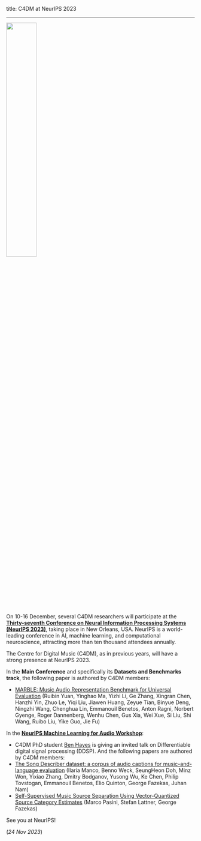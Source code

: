 title: C4DM at NeurIPS 2023

-------------------

<p><img src="/news/images/NeurIPS-logo.png" width="40%" /></p>

On 10-16 December, several C4DM researchers will participate at the <b>[Thirty-seventh Conference on Neural Information Processing Systems (NeurIPS 2023)](https://nips.cc/Conferences/2023)</b>, taking place in New Orleans, USA. NeurIPS is a world-leading conference in AI, machine learning, and computational neuroscience, attracting more than ten thousand attendees annually.

The Centre for Digital Music (C4DM), as in previous years, will have a strong presence at NeurIPS 2023.

In the <b>Main Conference</b> and specifically its <b>Datasets and Benchmarks track</b>, the following paper is authored by C4DM members:
* [MARBLE: Music Audio Representation Benchmark for Universal Evaluation](https://arxiv.org/abs/2306.10548) (Ruibin Yuan, Yinghao Ma, Yizhi Li, Ge Zhang, Xingran Chen, Hanzhi Yin, Zhuo Le, Yiqi Liu, Jiawen Huang, Zeyue Tian, Binyue Deng, Ningzhi Wang, Chenghua Lin, Emmanouil Benetos, Anton Ragni, Norbert Gyenge, Roger Dannenberg, Wenhu Chen, Gus Xia, Wei Xue, Si Liu, Shi Wang, Ruibo Liu, Yike Guo, Jie Fu) 

In the <b><a href="https://mlforaudioworkshop.com/">NeurIPS Machine Learning for Audio Workshop</a></b>: 
* C4DM PhD student <a href="https://benhayes.net/">Ben Hayes</a> is giving an invited talk on Differentiable digital signal processing (DDSP).
And the following papers are authored by C4DM members:
* [The Song Describer dataset: a corpus of audio captions for music-and-language evaluation](https://arxiv.org/abs/2311.10057) (Ilaria Manco, Benno Weck, SeungHeon Doh, Minz Won, Yixiao Zhang, Dmitry Bodganov, Yusong Wu, Ke Chen, Philip Tovstogan, Emmanouil Benetos, Elio Quinton, George Fazekas, Juhan Nam)
* [Self-Supervised Music Source Separation Using Vector-Quantized Source Category Estimates](https://arxiv.org/abs/2311.13058) (Marco Pasini, Stefan Lattner, George Fazekas)


See you at NeurIPS!


(<i>24 Nov 2023</i>)
